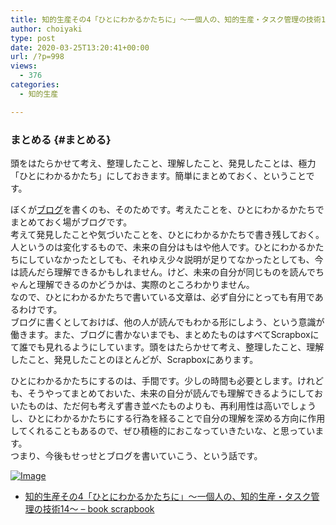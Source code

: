 ```yaml
---
title: 知的生産その4「ひとにわかるかたちに」〜一個人の、知的生産・タスク管理の技術14〜
author: choiyaki
type: post
date: 2020-03-25T13:20:41+00:00
url: /?p=998
views:
  - 376
categories:
  - 知的生産

---
```

### まとめる {#まとめる}

頭をはたらかせて考え、整理したこと、理解したこと、発見したことは、極力「ひとにわかるかたち」にしておきます。簡単にまとめておく、ということです。

ぼくが[ブログ][1]を書くのも、そのためです。考えたことを、ひとにわかるかたちでまとめておく場がブログです。  
考えて発見したことや気づいたことを、ひとにわかるかたちで書き残しておく。人というのは変化するもので、未来の自分はもはや他人です。ひとにわかるかたちにしていなかったとしても、それゆえ少々説明が足りてなかったとしても、今は読んだら理解できるかもしれません。けど、未来の自分が同じものを読んでちゃんと理解できるのかどうかは、実際のところわかりません。  
なので、ひとにわかるかたちで書いている文章は、必ず自分にとっても有用であるわけです。  
ブログに書くとしておけば、他の人が読んでもわかる形にしよう、という意識が働きます。また、ブログに書かないまでも、まとめたものはすべてScrapboxにて誰でも見れるようにしています。頭をはたらかせて考え、整理したこと、理解したこと、発見したことのほとんどが、Scrapboxにあります。

ひとにわかるかたちにするのは、手間です。少しの時間も必要とします。けれども、そうやってまとめておいた、未来の自分が読んでも理解できるようにしておいたものは、ただ何も考えず書き並べたものよりも、再利用性は高いでしょうし、ひとにわかるかたちにする行為を経ることで自分の理解を深める方向に作用してくれることもあるので、ぜひ積極的におこなっていきたいな、と思っています。  
つまり、今後もせっせとブログを書いていこう、という話です。

[![Image][2]][3]

  * [知的生産その4「ひとにわかるかたちに」〜一個人の、知的生産・タスク管理の技術14〜 &#8211; book scrapbook][4]

 [1]: https://scrapbox.io/choiyaki-hondana/%E3%83%96%E3%83%AD%E3%82%B0
 [2]: https://gyazo.com/2f405899d32439d07f35456dce985b59/thumb/1000
 [3]: https://gyazo.com/2f405899d32439d07f35456dce985b59
 [4]: https://scrapbox.io/choiyaki-hondana/%E7%9F%A5%E7%9A%84%E7%94%9F%E7%94%A3%E3%81%9D%E3%81%AE4%E3%80%8C%E3%81%B2%E3%81%A8%E3%81%AB%E3%82%8F%E3%81%8B%E3%82%8B%E3%81%8B%E3%81%9F%E3%81%A1%E3%81%AB%E3%80%8D%E3%80%9C%E4%B8%80%E5%80%8B%E4%BA%BA%E3%81%AE%E3%80%81%E7%9F%A5%E7%9A%84%E7%94%9F%E7%94%A3%E3%83%BB%E3%82%BF%E3%82%B9%E3%82%AF%E7%AE%A1%E7%90%86%E3%81%AE%E6%8A%80%E8%A1%9314%E3%80%9C